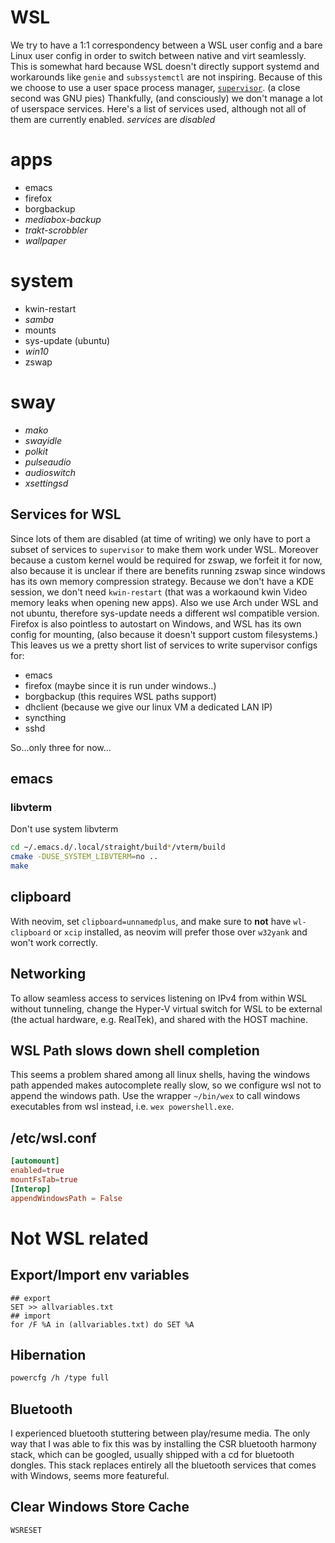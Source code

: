 # WSL

We try to have a 1:1 correspondency between a WSL user config and a bare Linux user config in order to switch between native and virt seamlessly.
This is somewhat hard because WSL doesn't directly support systemd and workarounds like `genie` and `subssystemctl` are not inspiring.
Because of this we choose to use a user space process manager, [`supervisor`](https://github.com/Supervisor/supervisor). (a close second was GNU pies)
Thankfully, (and consciously) we don't manage a lot of userspace services. Here's a list of services used, although not all of them are currently enabled.
_services_ are _disabled_

# apps

- emacs
- firefox
- borgbackup
- _mediabox-backup_
- _trakt-scrobbler_
- _wallpaper_

# system

- kwin-restart
- _samba_
- mounts
- sys-update (ubuntu)
- _win10_
- zswap

# sway

- _mako_
- _swayidle_
- _polkit_
- _pulseaudio_
- _audioswitch_
- _xsettingsd_

## Services for WSL

Since lots of them are disabled (at time of writing) we only have to port a subset of services to `supervisor` to make them work under WSL. Moreover because a custom kernel would be required for zswap, we forfeit it for now, also because it is unclear if there are benefits running zswap since windows has its own memory compression strategy. Because we don't have a KDE session, we don't need `kwin-restart` (that was a workaound kwin Video memory leaks when opening new apps). Also we use Arch under WSL and not ubuntu, therefore sys-update needs a different wsl compatible version. Firefox is also pointless to autostart on Windows, and WSL has its own config for mounting, (also because it doesn't support custom filesystems.)
This leaves us we a pretty short list of services to write supervisor configs for:

- emacs
- firefox (maybe since it is run under windows..)
- borgbackup (this requires WSL paths support)
- dhclient (because we give our linux VM a dedicated LAN IP)
- syncthing
- sshd


So...only three for now...

## emacs
### libvterm
Don't use system libvterm
```sh
cd ~/.emacs.d/.local/straight/build*/vterm/build
cmake -DUSE_SYSTEM_LIBVTERM=no ..
make
```

## clipboard
With neovim, set `clipboard=unnamedplus`, and make sure to **not** have `wl-clipboard` or `xcip` installed, as neovim will prefer those over `w32yank` and won't work correctly.

## Networking
To allow seamless access to services listening on IPv4 from within WSL without tunneling, change the Hyper-V virtual switch for WSL to be external (the actual hardware, e.g. RealTek), and shared with the HOST machine.

## WSL Path slows down shell completion
This seems a problem shared among all linux shells, having the windows path appended makes autocomplete really slow, so we configure wsl not to append the windows path. Use the wrapper `~/bin/wex` to call windows executables from wsl instead, i.e. `wex powershell.exe`.

## /etc/wsl.conf

```conf
[automount]
enabled=true
mountFsTab=true
[Interop]
appendWindowsPath = False
```


# Not WSL related

## Export/Import env variables

```
## export
SET >> allvariables.txt
## import
for /F %A in (allvariables.txt) do SET %A
```


## Hibernation

``` sh
powercfg /h /type full
```

## Bluetooth
I experienced bluetooth stuttering between play/resume media. The only way that I was able to fix this was by installing the CSR bluetooth harmony stack, which can be googled, usually shipped with a cd for bluetooth dongles. This stack replaces entirely all the bluetooth services that comes with Windows, seems more featureful.

## Clear Windows Store Cache

``` sh
WSRESET
```

